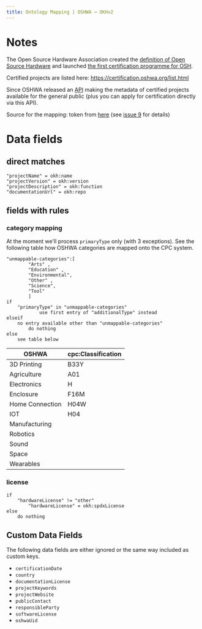 ```yaml
---
title: Ontology Mapping | OSHWA → OKHv2
---
```


# Notes

The Open Source Hardware Association created the [definition of Open Source Hardware](https://www.oshwa.org/definition) and launched [the first certification programme for OSH](https://certification.oshwa.org/).

Certified projects are listed here: <https://certification.oshwa.org/list.html>

Since OSHWA released an [API](https://certificationapi.oshwa.org/) making the metadata of certified projects available for the general public (plus you can apply for certification directly via this API).

Source for the mapping: token from [here](https://certificationapi.oshwa.org/) (see [issue 9](https://github.com/OPEN-NEXT/LOSH/issues/9#issuecomment-733939646) for details)

# Data fields

## direct matches

```
"projectName" = okh:name
"projectVersion" = okh:version
"projectDescription" = okh:function
"documentationUrl" = okh:repo
```


##  fields with rules

### category mapping

At the moment we'll process `primaryType` only (with 3 exceptions). See the following table how OSHWA categories are mapped onto the CPC system.

```
"unmappable-categories":[
        "Arts" ,
        "Education" ,
        "Environmental",
        "Other" ,
        "Science",
        "Tool"
        ]
if 
    "primaryType" in "unmappable-categories"
            use first entry of "additionalType" instead
elseif
    no entry available other than "unmappable-categories"
        do nothing
else
    see table below
```

| OSHWA           | cpc:Classification |
|-----------------|--------------------|
| 3D Printing     | B33Y               |
| Agriculture     | A01                |
| Electronics     | H                  |
| Enclosure       | F16M               |
| Home Connection | H04W               |
| IOT             | H04                |
| Manufacturing   |                    |
| Robotics        |                    |
| Sound           |                    |
| Space           |                    |
| Wearables       |                    |

### license

```
if
    "hardwareLicense" != "other"
        "hardwareLicense" = okh:spdxLicense
else
    do nothing
```

## Custom Data Fields

The following data fields are either ignored or the same way included as custom keys.

- `certificationDate`
- `country`
- `documentationLicense`
- `projectKeywords`
- `projectWebsite`
- `publicContact`
- `responsibleParty`
- `softwareLicense`
- `oshwaUid`